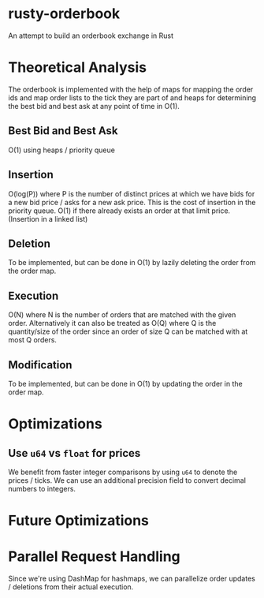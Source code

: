 # rusty-orderbook
An attempt to build an orderbook exchange in Rust

# Theoretical Analysis
The orderbook is implemented with the help of maps for mapping the order ids and map order lists to the tick they are part of and heaps for determining the best bid and best ask at any point of time in O(1).

## Best Bid and Best Ask
O(1) using heaps / priority queue

## Insertion
O(log(P)) where P is the number of distinct prices at which we have bids for a new bid price / asks for a new ask price. This is the cost of insertion in the priority queue.
O(1) if there already exists an order at that limit price. (Insertion in a linked list)

## Deletion
To be implemented, but can be done in O(1) by lazily deleting the order from the order map.

## Execution
O(N) where N is the number of orders that are matched with the given order. Alternatively it can also be treated as O(Q) where Q is the quantity/size of the order since an order of size Q can be matched with at most Q orders.

## Modification
To be implemented, but can be done in O(1) by updating the order in the order map.

# Optimizations

## Use `u64` vs `float` for prices
We benefit from faster integer comparisons by using `u64` to denote the prices / ticks. We can use an additional precision field to convert decimal numbers to integers.

# Future Optimizations

# Parallel Request Handling
Since we're using DashMap for hashmaps, we can parallelize order updates / deletions from their actual execution.
